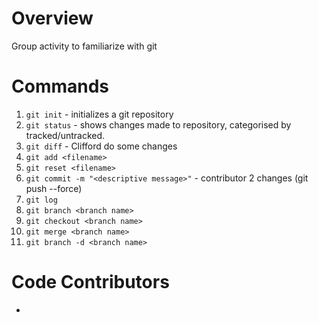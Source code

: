 # Overview
Group activity to familiarize with git

# Commands
1. `git init` - initializes a git repository
2. `git status` - shows changes made to repository, categorised by tracked/untracked.
3. `git diff` - Clifford do some changes
4. `git add <filename>` 
5. `git reset <filename>`
6. `git commit -m "<descriptive message>"` - contributor 2 changes (git push --force)
7. `git log`
8. `git branch <branch name>`
9. `git checkout <branch name>`
10. `git merge <branch name>`
11. `git branch -d <branch name>`

# Code Contributors
- <alias of developer>